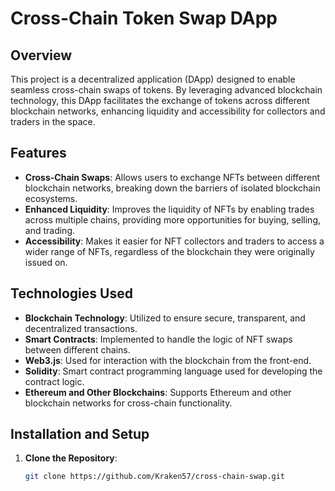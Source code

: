 
# Cross-Chain Token Swap DApp

## Overview

This project is a decentralized application (DApp) designed to enable seamless cross-chain swaps of tokens. By leveraging advanced blockchain technology, this DApp facilitates the exchange of tokens across different blockchain networks, enhancing liquidity and accessibility for collectors and traders in the space.

## Features

- **Cross-Chain Swaps**: Allows users to exchange NFTs between different blockchain networks, breaking down the barriers of isolated blockchain ecosystems.
- **Enhanced Liquidity**: Improves the liquidity of NFTs by enabling trades across multiple chains, providing more opportunities for buying, selling, and trading.
- **Accessibility**: Makes it easier for NFT collectors and traders to access a wider range of NFTs, regardless of the blockchain they were originally issued on.

## Technologies Used

- **Blockchain Technology**: Utilized to ensure secure, transparent, and decentralized transactions.
- **Smart Contracts**: Implemented to handle the logic of NFT swaps between different chains.
- **Web3.js**: Used for interaction with the blockchain from the front-end.
- **Solidity**: Smart contract programming language used for developing the contract logic.
- **Ethereum and Other Blockchains**: Supports Ethereum and other blockchain networks for cross-chain functionality.

## Installation and Setup

1. **Clone the Repository**:
   ```sh
   git clone https://github.com/Kraken57/cross-chain-swap.git
   ```
